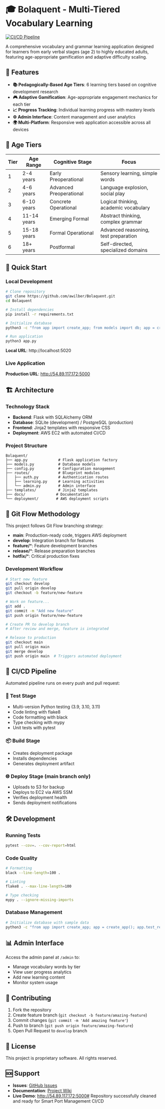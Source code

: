 # 🎓 Bolaquent - Multi-Tiered Vocabulary Learning

[![CI/CD Pipeline](https://github.com/awilber/Bolaquent/actions/workflows/ci-cd.yml/badge.svg)](https://github.com/awilber/Bolaquent/actions/workflows/ci-cd.yml)

A comprehensive vocabulary and grammar learning application designed for learners from early verbal stages (age 2) to highly educated adults, featuring age-appropriate gamification and adaptive difficulty scaling.

## 🌟 Features

- **📚 Pedagogically-Based Age Tiers**: 6 learning tiers based on cognitive development research
- **🎮 Adaptive Gamification**: Age-appropriate engagement mechanics for each tier
- **📈 Progress Tracking**: Individual learning progress with mastery levels
- **⚙️ Admin Interface**: Content management and user analytics
- **🌍 Multi-Platform**: Responsive web application accessible across all devices

## 🎯 Age Tiers

| Tier | Age Range | Cognitive Stage | Focus |
|------|-----------|----------------|-------|
| 1 | 2-4 years | Early Preoperational | Sensory learning, simple words |
| 2 | 4-6 years | Advanced Preoperational | Language explosion, social play |
| 3 | 6-10 years | Concrete Operational | Logical thinking, academic vocabulary |
| 4 | 11-14 years | Emerging Formal | Abstract thinking, complex grammar |
| 5 | 15-18 years | Formal Operational | Advanced reasoning, test preparation |
| 6 | 18+ years | Postformal | Self-directed, specialized domains |

## 🚀 Quick Start

### Local Development

```bash
# Clone repository
git clone https://github.com/awilber/Bolaquent.git
cd Bolaquent

# Install dependencies
pip install -r requirements.txt

# Initialize database
python3 -c "from app import create_app; from models import db; app = create_app(); app.app_context().push(); db.create_all()"

# Run application
python3 app.py
```

**Local URL**: http://localhost:5020

### Live Application

**Production URL**: http://54.89.117.172:5000

## 🏗️ Architecture

### Technology Stack
- **Backend**: Flask with SQLAlchemy ORM
- **Database**: SQLite (development) / PostgreSQL (production)
- **Frontend**: Jinja2 templates with responsive CSS
- **Deployment**: AWS EC2 with automated CI/CD

### Project Structure
```
Bolaquent/
├── app.py              # Flask application factory
├── models.py           # Database models
├── config.py           # Configuration management
├── routes/             # Blueprint modules
│   ├── auth.py         # Authentication routes
│   ├── learning.py     # Learning activities
│   └── admin.py        # Admin interface
├── templates/          # Jinja2 templates
├── docs/              # Documentation
└── deployment/        # AWS deployment scripts
```

## 🔄 Git Flow Methodology

This project follows Git Flow branching strategy:

- **main**: Production-ready code, triggers AWS deployment
- **develop**: Integration branch for features
- **feature/***: Feature development branches
- **release/***: Release preparation branches
- **hotfix/***: Critical production fixes

### Development Workflow

```bash
# Start new feature
git checkout develop
git pull origin develop
git checkout -b feature/new-feature

# Work on feature...
git add .
git commit -m "Add new feature"
git push origin feature/new-feature

# Create PR to develop branch
# After review and merge, feature is integrated

# Release to production
git checkout main
git pull origin main
git merge develop
git push origin main  # Triggers automated deployment
```

## 🚀 CI/CD Pipeline

Automated pipeline runs on every push and pull request:

### 🧪 Test Stage
- Multi-version Python testing (3.9, 3.10, 3.11)
- Code linting with flake8
- Code formatting with black
- Type checking with mypy
- Unit tests with pytest

### 📦 Build Stage
- Creates deployment package
- Installs dependencies
- Generates deployment artifact

### 🌐 Deploy Stage (main branch only)
- Uploads to S3 for backup
- Deploys to EC2 via AWS SSM
- Verifies deployment health
- Sends deployment notifications

## 🛠️ Development

### Running Tests
```bash
pytest --cov=. --cov-report=html
```

### Code Quality
```bash
# Formatting
black --line-length=100 .

# Linting  
flake8 . --max-line-length=100

# Type checking
mypy . --ignore-missing-imports
```

### Database Management
```bash
# Initialize database with sample data
python3 -c "from app import create_app; app = create_app(); app.test_request_context().push(); exec(open('init_db.py').read())"
```

## 📊 Admin Interface

Access the admin panel at `/admin` to:
- Manage vocabulary words by tier
- View user progress analytics
- Add new learning content
- Monitor system usage

## 🤝 Contributing

1. Fork the repository
2. Create feature branch (`git checkout -b feature/amazing-feature`)
3. Commit changes (`git commit -m 'Add amazing feature'`)
4. Push to branch (`git push origin feature/amazing-feature`)
5. Open Pull Request to `develop` branch

## 📝 License

This project is proprietary software. All rights reserved.

## 🆘 Support

- **Issues**: [GitHub Issues](https://github.com/awilber/Bolaquent/issues)
- **Documentation**: [Project Wiki](https://github.com/awilber/Bolaquent/wiki)
- **Live Demo**: http://54.89.117.172:5000# Repository successfully cleaned and ready for Smart Port Management CI/CD
